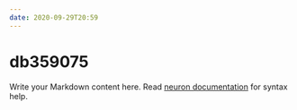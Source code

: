 ```yaml
---
date: 2020-09-29T20:59
---
```


# db359075

Write your Markdown content here. Read [neuron documentation](https://neuron.zettel.page/2011404.html) for syntax help.

